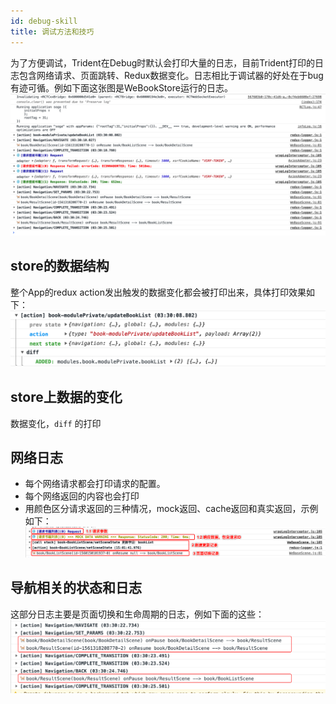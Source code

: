 ```yaml
---
id: debug-skill
title: 调试方法和技巧
---
```


为了方便调试，Trident在Debug时默认会打印大量的日志，目前Trident打印的日志包含网络请求、页面跳转、Redux数据变化。日志相比于调试器的好处在于bug有迹可循。例如下面这张图是WeBookStore运行的日志。
![](./assets/images/2019-06-24-03-30-51.png)

## store的数据结构
整个App的redux action发出触发的数据变化都会被打印出来，具体打印效果如下： 
![](./assets/images/2019-06-24-03-31-27.png)

## store上数据的变化
数据变化，`diff` 的打印

## 网络日志
 - 每个网络请求都会打印请求的配置。
 - 每个网络返回的内容也会打印
 - 用颜色区分请求返回的三种情况，mock返回、cache返回和真实返回，示例如下： 
 ![](./assets/images/2019-06-10-15-04-48.png)
 
## 导航相关的状态和日志
这部分日志主要是页面切换和生命周期的日志，例如下面的这些： 
![](./assets/images/2019-06-24-03-33-52.png)



